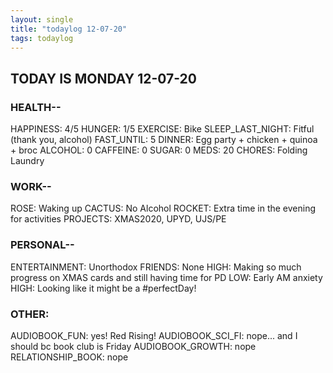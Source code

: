 ```yaml
---
layout: single
title: "todaylog 12-07-20"
tags: todaylog
---
```


## TODAY IS MONDAY 12-07-20

### HEALTH--

HAPPINESS: 4/5 
HUNGER: 1/5
EXERCISE: Bike
SLEEP_LAST_NIGHT: Fitful (thank you, alcohol)
FAST_UNTIL: 5
DINNER: Egg party + chicken + quinoa + broc
ALCOHOL: 0
CAFFEINE: 0
SUGAR: 0
MEDS: 20
CHORES: Folding Laundry

### WORK--

ROSE: Waking up
CACTUS: No Alcohol
ROCKET: Extra time in the evening for activities
PROJECTS: XMAS2020, UPYD, UJS/PE

### PERSONAL--

ENTERTAINMENT: Unorthodox
FRIENDS: None
HIGH: Making so much progress on XMAS cards and still having time for PD
LOW: Early AM anxiety
HIGH: Looking like it might be a #perfectDay!

### OTHER:

AUDIOBOOK_FUN: yes! Red Rising!
AUDIOBOOK_SCI_FI: nope... and I should bc book club is Friday
AUDIOBOOK_GROWTH: nope
RELATIONSHIP_BOOK: nope